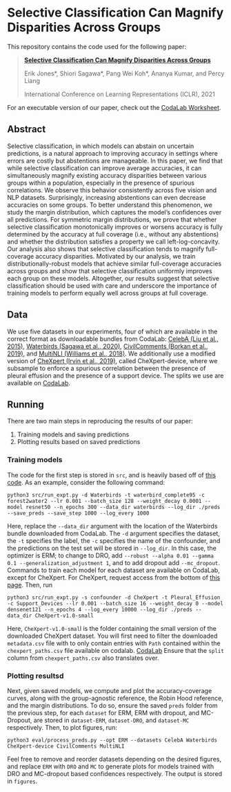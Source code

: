 # Selective Classification Can Magnify Disparities Across Groups
This repository contains the code used for the following paper:
> [**Selective Classification Can Magnify Disparities Across Groups**](https://arxiv.org/abs/2010.14134)
> 
> Erik Jones\*, Shiori Sagawa\*, Pang Wei Koh\*, Ananya Kumar, and Percy Liang
> 
> International Conference on Learning Representations (ICLR), 2021
> 
For an executable version of our paper, check out the [CodaLab Worksheet](https://worksheets.codalab.org/worksheets/0x7ceb817d53b94b0c8294a7a22643bf5e).
## Abstract 
Selective classification, in which models can abstain on uncertain predictions, is a natural approach to improving accuracy in settings where errors are costly but abstentions are manageable. In this paper, we find that while selective classification can improve average accuracies, it can simultaneously magnify existing accuracy disparities between various groups within a population, especially in the presence of spurious correlations. We observe this behavior consistently across five vision and NLP datasets. Surprisingly, increasing abstentions can even decrease accuracies on some groups. To better understand this phenomenon, we study the margin distribution, which captures the model’s confidences over all predictions. For symmetric margin distributions, we prove that whether selective classification monotonically improves or worsens accuracy is fully determined by the accuracy at full coverage (i.e., without any abstentions) and whether the distribution satisfies a property we call left-log-concavity. Our analysis also shows that selective classification tends to magnify full-coverage accuracy disparities. Motivated by our analysis, we train distributionally-robust models that achieve similar full-coverage accuracies across groups and show that selective classification uniformly improves each group on these models. Altogether, our results suggest that selective classification should be used with care and underscore the importance of training models to perform equally well across groups at full coverage.

## Data
We use five datasets in our experiments, four of which are available in the correct format as downloadable bundles from CodaLab: [CelebA (Liu et al., 2015)](https://worksheets.codalab.org/bundles/0x886412315184400c9983b32846e91ab1), [Waterbirds (Sagawa et al., 2020)](https://worksheets.codalab.org/bundles/0xb922b6c2d39c48bab4516780e06d5649), [CivilComments (Borkan et al., 2019)](https://worksheets.codalab.org/bundles/0x8cd3de0634154aeaad2ee6eb96723c6e), and [MultiNLI (Williams et al., 2018)](https://worksheets.codalab.org/bundles/0xeb40a0a0277840b7b1fd057008bd25f5).
We additionally use a modified version of [CheXpert (Irvin et al., 2019)](https://stanfordmlgroup.github.io/competitions/chexpert/), called CheXpert-device, where we subsample to enforce a spurious correlation between the presence of pleural effusion and the presence of a support device. 
The splits we use are available on [CodaLab](https://worksheets.codalab.org/rest/bundles/0x0ea792f3d6b74e65bbbe76086b0704ce/contents/blob/chexpert_paths.csv).

## Running
There are two main steps in reproducing the results of our paper:

1. Training models and saving predictions
2. Plotting results based on saved predictions

### Training models
The code for the first step is stored in `src`, and is heavily based off of [this code](https://github.com/kohpangwei/group_DRO). 
As an example, consider the following command:

```
python3 src/run_expt.py -d Waterbirds -t waterbird_complete95 -c forest2water2 --lr 0.001 --batch_size 128 --weight_decay 0.0001 --model resnet50 --n_epochs 300 --data_dir waterbirds --log_dir ./preds --save_preds --save_step 1000 --log_every 1000
```

Here, replace the `--data_dir` argument with the location of the Waterbirds bundle downloaded from CodaLab. The `-d` argument specifies the dataset, the `-t` specifies the label, the `-c` specifies the name of the confounder, and the predictions on the test set will be stored in `--log_dir`. In this case, the optimizer is ERM; to change to DRO, add `--robust --alpha 0.01 --gamma 0.1 --generalization_adjustment 1`, and to add dropout add `--mc_dropout`. Commands to train each model for each dataset are available on CodaLab, except for CheXpert. For CheXpert, request access from the bottom of [this page](https://stanfordmlgroup.github.io/competitions/chexpert/). Then, run

```
python3 src/run_expt.py -s confounder -d CheXpert -t Pleural_Effusion -c Support_Devices --lr 0.001 --batch_size 16 --weight_decay 0 --model densenet121 --n_epochs 4 --log_every 10000 --log_dir ./preds --data_dir CheXpert-v1.0-small
```

Here, `CheXpert-v1.0-smal`l is the folder containing the small version of the downloaded CheXpert dataset. You will first need to filter the downloaded `metadata.csv` file with to only contain entries with `Path` contained within the `chexpert_paths.csv` file available on codalab. [CodaLab](https://worksheets.codalab.org/rest/bundles/0x0ea792f3d6b74e65bbbe76086b0704ce/contents/blob/chexpert_paths.csv)
Ensure that the `split` column from `chexpert_paths.csv` also translates over. 

### Plotting resultsd
Next, given saved models, we compute and plot the accuracy-coverage curves, along with the group-agnostic reference, the Robin Hood reference, and the margin distributions. To do so, ensure the saved `preds` folder from the previous step, for each `dataset` for ERM, ERM with dropout, and MC-Dropout, are stored in `dataset-ERM`, `dataset-DRO`, and `dataset-MC` respectively. Then, to plot figures, run:

```
python3 eval/process_preds.py --opt ERM --datasets CelebA Waterbirds CheXpert-device CivilComments MultiNLI
```

Feel free to remove and reorder datasets depending on the desired figures, and replace `ERM` with `DRO` and `MC` to generate plots for models trained with DRO and MC-dropout based confidences respectively. The output is stored in `figures`. 
